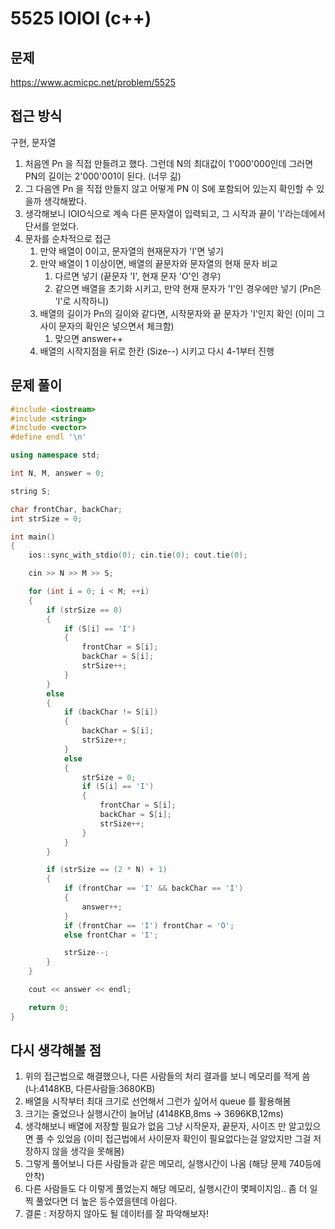 # 5525 IOIOI (c++)

## 문제
https://www.acmicpc.net/problem/5525

## 접근 방식
구현, 문자열
1. 처음엔 Pn 을 직접 만들려고 했다. 그런데 N의 최대값이 1'000'000인데 그러면 PN의 길이는 2'000'001이 된다. (너무 긺)
2. 그 다음엔 Pn 을 직접 만들지 않고 어떻게 PN 이 S에 포함되어 있는지 확인할 수 있을까 생각해봤다.
3. 생각해보니 IOIO식으로 계속 다른 문자열이 입력되고, 그 시작과 끝이 'I'라는데에서 단서를 얻었다.
4. 문자를 순차적으로 접근
    1. 만약 배열이 0이고, 문자열의 현재문자가 'I'면 넣기
    2. 만약 배열이 1 이상이면, 배열의 끝문자와 문자열의 현재 문자 비교
        1. 다르면 넣기 (끝문자 'I', 현재 문자 'O'인 경우)
        2. 같으면 배열을 초기화 시키고, 만약 현재 문자가 'I'인 경우에만 넣기 (Pn은 'I'로 시작하니)
    3. 배열의 길이가 Pn의 길이와 같다면, 시작문자와 끝 문자가 'I'인지 확인 (이미 그 사이 문자의 확인은 넣으면서 체크함)
        1. 맞으면 answer++
    4. 배열의 시작지점을 뒤로 한칸 (Size--) 시키고 다시 4-1부터 진행


## 문제 풀이
```c++
#include <iostream>
#include <string>
#include <vector>
#define endl '\n'

using namespace std;

int N, M, answer = 0;

string S;

char frontChar, backChar;
int strSize = 0;

int main()
{
    ios::sync_with_stdio(0); cin.tie(0); cout.tie(0);

    cin >> N >> M >> S;

    for (int i = 0; i < M; ++i)
    {
        if (strSize == 0)
        {
            if (S[i] == 'I')
            {
                frontChar = S[i];
                backChar = S[i];
                strSize++;
            }  
        }
        else
        {
            if (backChar != S[i])
            {
                backChar = S[i];
                strSize++;
            }
            else
            {
                strSize = 0;
                if (S[i] == 'I')
                {
                    frontChar = S[i];
                    backChar = S[i];
                    strSize++;
                }
            }
        }

        if (strSize == (2 * N) + 1)
        {
            if (frontChar == 'I' && backChar == 'I')
            {
                answer++;
            }
            if (frontChar == 'I') frontChar = 'O';
            else frontChar = 'I';

            strSize--;
        }
    }

    cout << answer << endl;

    return 0;
}
```

## 다시 생각해볼 점
1. 위의 접근법으로 해결했으나, 다른 사람들의 처리 결과를 보니 메모리를 적게 씀 (나:4148KB, 다른사람들:3680KB)
2. 배열을 시작부터 최대 크기로 선언해서 그런가 싶어서 queue 를 활용해봄
3. 크기는 줄었으나 실행시간이 늘어남 (4148KB,8ms -> 3696KB,12ms)
4. 생각해보니 배열에 저장할 필요가 없음 그냥 시작문자, 끝문자, 사이즈 만 알고있으면 풀 수 있었음
(이미 접근법에서 사이문자 확인이 필요없다는걸 알았지만 그걸 저장하지 않을 생각을 못해봄)
5. 그렇게 풀어보니 다른 사람들과 같은 메모리, 실행시간이 나옴 (해당 문제 740등에 안착)
6. 다른 사람들도 다 이렇게 풀었는지 해당 메모리, 실행시간이 몇페이지임.. 좀 더 일찍 풀었다면 더 높은 등수였을텐데 아쉽다.
7. 결론 : 저장하지 않아도 될 데이터를 잘 파악해보자!
